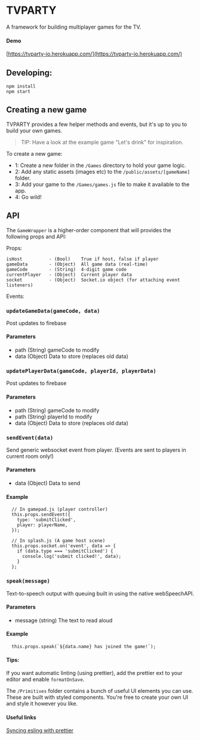 # TVPARTY
A framework for building multiplayer games for the TV.

#### Demo
[https://tvparty-io.herokuapp.com/](https://tvparty-io.herokuapp.com/)

## Developing:
```
npm install
npm start
```

## Creating a new game
TVPARTY provides a few helper methods and events, but it's up to you to build your own games. 

> TIP: Have a look at the example game "Let's drink" for inspiration.

To create a new game:
- 1: Create a new folder in the `/Games` directory to hold your game logic.
- 2: Add any static assets (images etc) to the `/public/assets/[gameName]` folder.
- 3: Add your game to the `/Games/games.js` file to make it available to the app.
- 4: Go wild!

## API

The `GameWrapper` is a higher-order component that will provides the following props and API:

Props:
```
isHost          - (Bool)    True if host, false if player
gameData        - (Object)  All game data (real-time)
gameCode        - (String)  4-digit game code
currentPlayer   - (Object)  Current player data
socket          - (Object)  Socket.io object (for attaching event listeners)
```

Events:

### `updateGameData(gameCode, data)`

Post updates to firebase

#### Parameters
- path (String) gameCode to modify
- data (Object) Data to store (replaces old data)


### `updatePlayerData(gameCode, playerId, playerData)`

Post updates to firebase

#### Parameters
- path (String) gameCode to modify
- path (String) playerId to modify
- data (Object) Data to store (replaces old data)


### `sendEvent(data)`

Send generic websocket event from player. (Events are sent to players in current room only!)

#### Parameters
- data (Object) Data to send

#### Example
```
  // In gamepad.js (player controller)
  this.props.sendEvent({
    type: 'submitClicked',
    player: playerName,
  });

  // In splash.js (A game host scene)
  this.props.socket.on('event', data => {
    if (data.type === 'submitClicked') {
      console.log('submit clicked!', data);
    }
  };
```


### `speak(message)`

Text-to-speech output with queuing built in using the native webSpeechAPI.

#### Parameters
- message (string) The text to read aloud

#### Example
```
  this.props.speak(`${data.name} has joined the game!`);
```


#### Tips:
If you want automatic linting (using prettier), add the prettier ext to your editor and enable `formatOnSave`.

The `/Primitives` folder contains a bunch of useful UI elements you can use. These are built with styled components. You're free to create your own UI and style it however you like.

#### Useful links
[Syncing esling with prettier](https://howtoember.wordpress.com/2017/04/20/syncing-eslint-with-prettier/)